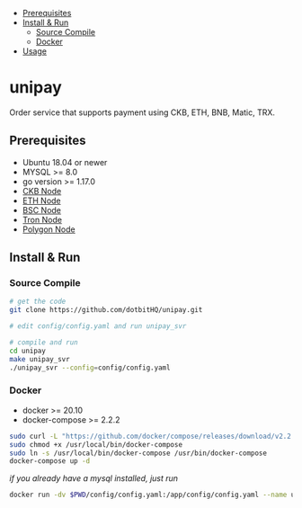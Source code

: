 * [Prerequisites](#prerequisites)
* [Install &amp; Run](#install--run)
    * [Source Compile](#source-compile)
    * [Docker](#docker)
* [Usage](#usage)

# unipay

Order service that supports payment using CKB, ETH, BNB, Matic, TRX.

## Prerequisites

* Ubuntu 18.04 or newer
* MYSQL >= 8.0
* go version >= 1.17.0
* [CKB Node](https://github.com/nervosnetwork/ckb)
* [ETH Node](https://ethereum.org/en/community/support/#building-support)
* [BSC Node](https://docs.binance.org/smart-chain/developer/fullnode.html)
* [Tron Node](https://developers.tron.network/docs/fullnode)
* [Polygon Node](https://wiki.polygon.technology/docs/pos/getting-started)

## Install & Run

### Source Compile

```bash
# get the code
git clone https://github.com/dotbitHQ/unipay.git

# edit config/config.yaml and run unipay_svr

# compile and run
cd unipay
make unipay_svr
./unipay_svr --config=config/config.yaml
```

### Docker
* docker >= 20.10
* docker-compose >= 2.2.2

```bash
sudo curl -L "https://github.com/docker/compose/releases/download/v2.2.2/docker-compose-$(uname -s)-$(uname -m)" -o /usr/local/bin/docker-compose
sudo chmod +x /usr/local/bin/docker-compose
sudo ln -s /usr/local/bin/docker-compose /usr/bin/docker-compose
docker-compose up -d
```

_if you already have a mysql installed, just run_
```bash
docker run -dv $PWD/config/config.yaml:/app/config/config.yaml --name unipay_svr dotbitteam/unipay:latest
```